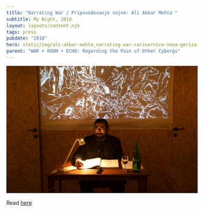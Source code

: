 ```yaml
---
title: "Narrating War / Pripovedovanje vojne: Ali Akbar Mehta "
subtitle: My Night, 2018
layout: layouts/content.njk
tags: press
pubdate: "2018"
hero: static/img/ali-akbar-mehta_narrating-war-carinarnica-nova-goriza-2018.jpg
parent: "WAR • ROOM • ECHO: Regarding the Pain of Other Cyborgs"
---
```

![](/static/img/ali-akbar-mehta_narrating-war-carinarnica-nova-goriza-2018.jpg)

Read [here](https://mynight.si/events/narrating-war-pripovedovanje-vojne-ali-akbar-mehta/)